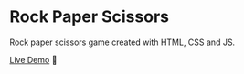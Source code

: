 # Rock Paper Scissors

Rock paper scissors game created with HTML, CSS and JS.

[Live Demo](https://nharara.github.io/rps/) 💾
